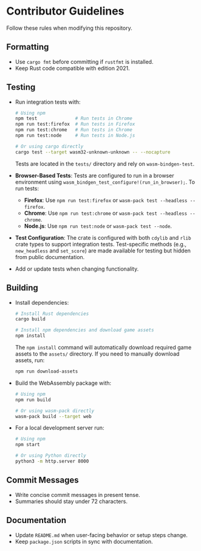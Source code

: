 # Contributor Guidelines

Follow these rules when modifying this repository.

## Formatting

* Use `cargo fmt` before committing if `rustfmt` is installed.
* Keep Rust code compatible with edition 2021.

## Testing

* Run integration tests with:

  ```bash
  # Using npm
  npm test              # Run tests in Chrome
  npm run test:firefox  # Run tests in Firefox
  npm run test:chrome   # Run tests in Chrome
  npm run test:node     # Run tests in Node.js

  # Or using cargo directly
  cargo test --target wasm32-unknown-unknown -- --nocapture
  ```

  Tests are located in the `tests/` directory and rely on `wasm-bindgen-test`.

* **Browser-Based Tests**: Tests are configured to run in a browser environment using `wasm_bindgen_test_configure!(run_in_browser);`. To run tests:
  - **Firefox**: Use `npm run test:firefox` or `wasm-pack test --headless --firefox`.
  - **Chrome**: Use `npm run test:chrome` or `wasm-pack test --headless --chrome`.
  - **Node.js**: Use `npm run test:node` or `wasm-pack test --node`.

* **Test Configuration**: The crate is configured with both `cdylib` and `rlib` crate types to support integration tests. Test-specific methods (e.g., `new_headless` and `set_score`) are made available for testing but hidden from public documentation.

* Add or update tests when changing functionality.

## Building

* Install dependencies:

  ```bash
  # Install Rust dependencies
  cargo build

  # Install npm dependencies and download game assets
  npm install
  ```

  The `npm install` command will automatically download required game assets to the `assets/` directory. If you need to manually download assets, run:

  ```bash
  npm run download-assets
  ```

* Build the WebAssembly package with:

  ```bash
  # Using npm
  npm run build

  # Or using wasm-pack directly
  wasm-pack build --target web
  ```

* For a local development server run:

  ```bash
  # Using npm
  npm start

  # Or using Python directly
  python3 -m http.server 8000
  ```

## Commit Messages

* Write concise commit messages in present tense.
* Summaries should stay under 72 characters.

## Documentation

* Update `README.md` when user-facing behavior or setup steps change.
* Keep `package.json` scripts in sync with documentation.
